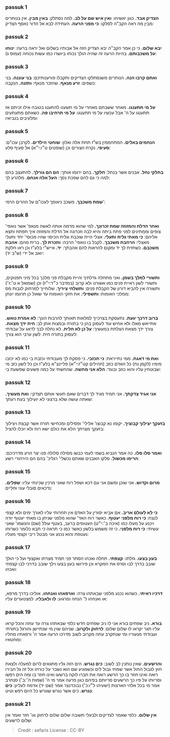 
### passuk 1
<b>הצדיק אבד.</b> כגון יאשיהו:
<b>ואין איש שם על לב.</b> למה נסתלק:
<b>באין מבין.</b> אין בנותרים מבין מה ראה הקב"ה לסלקו:
<b>כי מפני הרעה.</b> העתידה לבא אל הדור נאסף הצדיק:

### passuk 2
<b>יבא שלום.</b> כי כן אמר הקב"ה יבא הצדיק הזה אל אבותיו בשלום ואל יראה ברעה:
<b>ינוחו על משכבותם.</b> בהיות הרעה זה שהיה הולך נכוחו ביושרו כמו עשות נכוחה (עמוס ג):

### passuk 3
<b>ואתם קרבו הנה.</b> הנותרים משנסתלקו הצדיקים ותקבלו פורענותיכם:
<b>בני עוננה.</b> בני כשפים:
<b>זרע מנאף.</b> שהזכר מנאף:
<b>ותזנה.</b> הנקבה:

### passuk 4
<b>על מי תתענגו.</b> מאחר ששבתם מאחרי על מי תשענו להתענג בטובה אילו זכיתם אז תתענגו על ה' אבל עכשיו על מי תתענגו:
<b>על מי תרחיבו פה.</b> כשאתם מתעתעים ומלעיבים בנביאיו:

### passuk 5
<b>הנחמים באלים.</b> המתחממין בש"ז תחת אלה ואלון:
<b>שוחטי הילדים.</b> לקרבן עכו"ם:
<b>סעיפי.</b> נקרת הצורים וכן (שופטים ט״ו:י״א) אל סעיף סלע:

### passuk 6
<b>בחלקי נחל.</b> אבנים אשר בנחל:
<b>חלקך.</b> בהם ירגמו אותך:
<b>הם הם גורלך.</b> להתעצב בהם למה כי גם להם שפכת נסך:
<b>העל אלה אנחם.</b> מלהרע לך:

### passuk 7
<b>שמת משכבך.</b> משכב ניאופך לעכו"ם על ההרים הרמי':

### passuk 8
<b>ואחר הדלת והמזוזה שמת זכרונך.</b> למי שהוא מדמה אותה לאשה מנאפ' אשר נואפי' צופים וממתינים לפני פתח ביתה והיא לבה וזכרונה אל הדלת והמזוזה איך תפתח ותצא אליהם:
<b>כי מאתי גלית ותעלי.</b> אצלי היית שוכבת וגלית הכיסוי שהיו מכוסי' יחד ותעלי מאצלי:
<b>הרחבת משכבך.</b> לקבל בו נואפי' הרבה:
<b>ותכרת לך.</b> ברית מהם:
<b>אהבת משכבם.</b> כשחזית לך יד ומקום להראות להם אהבתך:
<b>יד.</b> אייש"י בלע"ז וכן ראו חלקת יואב אל ידי (ש"ב יד):

### passuk 9
<b>ותשורי למלך בשמן.</b> ואני מתחלה גדלתיך והיית מקבלת פני מלכך בכל מיני תפנוקים, ותשורי לשון ראיית פנים כמו אשורנו ולא קרוב (במדבר כ״ד:י״ז) וכן (שמואל א ט׳:ז׳) ותשורה אין להביא דורון של הקבלת פנים:
<b>ותשלחי ציריך.</b> שלוחייך למרחוק לגבות מס ממלכי האומות:
<b>ותשפילי.</b> את חזקי האומות עד שאול כן תרגמו יונתן:

### passuk 10
<b>ברוב דרכך יגעת.</b> נתעסקת בצרכייך למלאות תאותך להרבות הונך:
<b>לא אמרת נואש.</b> אתייאש מאלו ולא אחיש עוד לעסוק בהן כי בתורה ובמצות אתן לב:
<b>חית ידך מצאת.</b> צורך ידך מצאת הצלחת במעשיך:
<b>על כן לא חלית.</b> לא נחלה לבך לדאג על עבודתי לעסוק בתורה חית. לשון ערבי הוא צורך:

### passuk 11
<b>ואת מי דאגת.</b> ממי נתייראת:
<b>כי תכזבי.</b> כי פסקת לך מעבודתי וכזבת בי כמו לא יכזבו מימיו (לקמן נח) כל האדם כוזב (תהילים קט״ז:י״א) פליינצ"א בלע"ז וכן כל לשון כזב מי שבוטחין עליו והוא כוזב ובוגד:
<b>הלא אני מחשה.</b> שהחשתי על כמה פשעים שפשעת בי:

### passuk 12
<b>אני אגיד צדקתך.</b> אני תמיד מגיד לך דברים שאם תעשי אותם תצדקי:
<b>ואת מעשיך.</b> שאתה עושה שלא ברצוני לא יועילוך בעת רעתך:

### passuk 13
<b>בזעקך יצילוך קבוציך.</b> יקומו נא קבוצו' אלילי' ופסילים ומכחישי תורה אשר קבצת ויצילוך בזעקך מצרתך הלא את כולם ישא רוח ולא יוכלו להציל:

### passuk 14
<b>ואמר סלו סלו.</b> כה אמר הנביא בשמי לעמי כבשו מסילה סלולה פנו יצר הרע מדרכיכם:
<b>הרימו מכשול.</b> סלקו האבנים שאתם נכשלי' רגליכ' בהם הם הירהורי רשע:

### passuk 15
<b>מרום וקדוש.</b> אני שוכן ומשם אני עם דכא ושפל רוח שאני מרכין שכינתי עליו:
<b>שפלים.</b> נדכאים סובלי עוני וחליים:

### passuk 16
<b>כי לא לעולם אריב.</b> אם אביא יסורין על האדם אין תחרותי עליו לאורך ימים ולא קצפי לנצח:
<b>כי רוח מלפני יעטוף.</b> כאשר רוח האד' שהוא מלפני שניתן בו מאתי יעטוף יודה ויכנע על מעלו כמו (איכה ב׳:י״ט) העטופים ברעב, בעטף עולל (שם) והנשמו' שאני עשיתי:
<b>כי רוח מלפני.</b> כי זה משמש בלשון כאשר כמו כי תראה כי תבא כלומר כשרוחו נעטפת והוא נכנע אני מבטל ריבי וקצפי מעליו:

### passuk 17
<b>בעון בצעו.</b> גזלתו:
<b>קצפתי.</b> תחלה ואכהו הסתר פני תמיד מצרתו ואקצוף ועל כי הולך שובב בדרך לבו וסרס את המקרא וכן פירושו בעון בצעו וילך שובב בדרכי לבו קצפתי ואכהו:

### passuk 18
<b>דרכיו ראיתי.</b> כשהוא נכנע מלפני שבאתהו צרה:
<b>וארפאהו ואנחהו.</b> אוליכו בדרך מרפא, או ואנחהו ל' הנחה ומרגוע:
<b>לו ולאבליו.</b> למצטערים עליו:

### passuk 19
<b>בורא.</b> ניב שפתים בורא אני לו ניב שפתים חדש כלפי שבאתהו צרה עד עתה והכל קראו עליו תגר יקראו לו שלום שלום:
<b>לרחוק ולקרוב.</b> שניהם שוין מי שנתיישן והורגל בתורתי ועבודתי מנעוריו ומי שנתקרב עתה מקרוב לשוב מדרכו הרעה אמר ה' ורפאתיו מחליו ומחטאיו:

### passuk 20
<b>והרשעים.</b> שאין נותנין לב לשוב:
<b>כים נגרש.</b> הים הזה גליו מתגאים לרום למעלה ולצאת חוץ לגבול החול אשר שמתי גבול לים וכשמגיע שם הוא נשבר על כורחו וכל זה גל חבירו רואה ואינו חוזר בו כך הרשע רואה את חברו לוקה ברשעו ואינו חוזר בו ומה הים רפשו וסריותו על פיו כך הרשעים סריותם בפיהם כגון פרעה אמר מי ה' (שמות ה׳:ב׳) סנחרב אמר מי בכל אלהי הארצות (ישעיהו ל״ו:כ׳) נבוכדנצר אמר (שם יד) אדמה לעליון:
<b>כים נגרש.</b> כים אשר נגרש שגורש כל היום רפש וטיט:

### passuk 21
<b>אין שלום.</b> כלפי שאמר לצדיקים ולבעלי תשובה שלום שלום לרחוק וגו' חזר ואמר אין שלום לרשעים:

>Credit : sefaris
>License : CC-BY